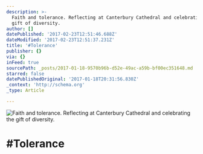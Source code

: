 ```yaml
---
description: >-
  Faith and tolerance. Reflecting at Canterbury Cathedral and celebrating the
  gift of diversity.
author: []
datePublished: '2017-02-23T12:51:46.688Z'
dateModified: '2017-02-23T12:51:37.231Z'
title: '#Tolerance'
publisher: {}
via: {}
inFeed: true
sourcePath: _posts/2017-01-18-9570b96b-d52e-49ac-a59b-bf00ec351648.md
starred: false
datePublishedOriginal: '2017-01-18T20:31:56.830Z'
_context: 'http://schema.org'
_type: Article

---
```

![Faith and tolerance. Reflecting at Canterbury Cathedral and celebrating the gift of diversity.](https://the-grid-user-content.s3-us-west-2.amazonaws.com/c502f537-18f2-470c-9caf-a617002646dd.jpg)

# \#Tolerance